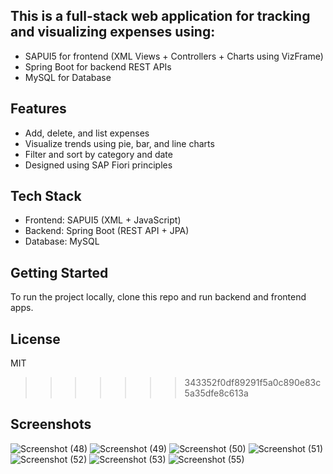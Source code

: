 ## This is a full-stack web application for tracking and visualizing expenses using:

- SAPUI5 for frontend (XML Views + Controllers + Charts using VizFrame)
- Spring Boot for backend REST APIs
- MySQL for Database

## Features

- Add, delete, and list expenses
- Visualize trends using pie, bar, and line charts
- Filter and sort by category and date
- Designed using SAP Fiori principles

## Tech Stack

- Frontend: SAPUI5 (XML + JavaScript)
- Backend: Spring Boot (REST API + JPA)
- Database: MySQL

## Getting Started

To run the project locally, clone this repo and run backend and frontend apps.

## License

MIT
>>>>>>> 343352f0df89291f5a0c890e83c5a35dfe8c613a

## Screenshots 

![Screenshot (48)](https://github.com/user-attachments/assets/f9f94141-4f63-4ecc-843d-82256cf22c4e)
![Screenshot (49)](https://github.com/user-attachments/assets/8b2356db-b531-4392-a79b-93094b658d4e)
![Screenshot (50)](https://github.com/user-attachments/assets/8daa0dc8-9cdc-42bc-b911-a19b3fe10aa4)
![Screenshot (51)](https://github.com/user-attachments/assets/50aeafc1-569d-4315-9fc9-5ad53365c687)
![Screenshot (52)](https://github.com/user-attachments/assets/93835c7a-874d-42f0-8ddd-ff54524c123e)
![Screenshot (53)](https://github.com/user-attachments/assets/96bfae0f-f86c-4a60-85e5-a730bf518565)
![Screenshot (55)](https://github.com/user-attachments/assets/de7f2d51-8882-4611-ab93-9f538212b344)



